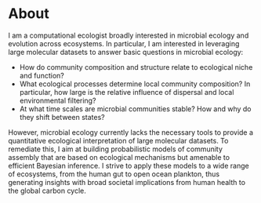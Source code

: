 # About

I am a computational ecologist broadly interested in microbial ecology and evolution across ecosystems. In particular, I am interested in leveraging large molecular datasets to answer basic questions in microbial ecology: 

* How do community composition and structure relate to ecological niche and function? 
* What ecological processes determine local community composition? In particular, how large is the relative influence of dispersal and local environmental filtering?
* At what time scales are microbial communities stable? How and why do they shift between states?

However, microbial ecology currently lacks the necessary tools to provide a quantitative ecological interpretation of large molecular datasets. To remediate this, I aim at building probabilistic models of community assembly that are based on ecological mechanisms but amenable to efficient Bayesian inference. I strive to apply these models to a wide range of ecosystems, from the human gut to open ocean plankton, thus generating insights with broad societal implications from human health to the global carbon cycle.



